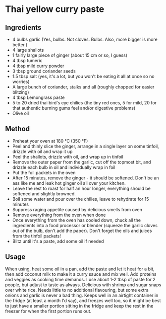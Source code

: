 # Thai yellow curry paste

## Ingredients
- 4 bulbs garlic (Yes, bulbs. Not cloves. Bulbs. Also, more bigger is more better.)
- 4 large shallots
- 1 fairly large piece of ginger (about 15 cm or so, I guess)
- 4 tbsp tumeric
- 4 tbsp mild curry powder
- 3 tbsp ground coriander seeds
- 1.5 tbsp salt (yes, it's a lot, but you won't be eating it all at once so no worries)
- A large bunch of coriander, stalks and all (roughly chopped for easier blitzing)
- 4 tbsp Lemongrass paste
- 5 to 20 dried thai bird's eye chilies (the tiny red ones, 5 for mild, 20 for that authentic burning gums feel and/or digestive problems)
- Olive oil

## Method
- Preheat your oven at 180 °C (350 °F)
- Peel and thinly slice the ginger, arrange in a single layer on some tinfoil, drizzle with oil and wrap it up
- Peel the shallots, drizzle with oil, and wrap up in tinfoil
- Remove the outer paper from the garlic, cut off the topmost bit, and drizzle each bulb in oil and individually wrap in foil
- Put the foil packets in the oven
- After 15 minutes, remove the ginger - it should be softened. Don't be an ass like me and leak hot ginger oil all over your kitchen.
- Leave the rest to roast for half an hour longer, everything should be softened and slightly browned.
- Boil some water and pour over the chilies, leave to rehydrate for 15 minutes
- Suppress raging appetite caused by delicious smells from oven
- Remove everything from the oven when done
- Once everything from the oven has cooled down, chuck all the ingredients into a food processor or blender (squeeze the garlic cloves out of the bulb, don't add the paper). Don't forget the oils and juices from the tinfoil packets!
- Blitz until it's a paste, add some oil if needed

## Usage
When using, heat some oil in a pan, add the paste and let it heat for a bit, then add coconut milk to make it a curry sauce and mix well. Add proteins and veggies as cooking time demands. I use about 1-2 tbsp of paste for 2 people, but adjust to taste as always. Delicious with shrimp and sugar snaps over white rice. Needs little to no additional flavouring, but some extra onions and garlic is never a bad thing. Keeps well in an airtight container in the fridge (at least a month I'd say), and freezes well too, so it might be best to just have a smaller portion sitting in the fridge and keep the rest in the freezer for when the first portion runs out.
